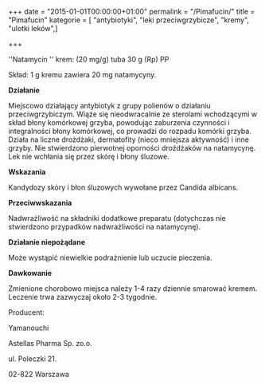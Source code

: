 +++
date = "2015-01-01T00:00:00+01:00"
permalink = "/Pimafucin/"
title = "Pimafucin"
kategorie = [ "antybiotyki", "leki przeciwgrzybicze", "kremy", "ulotki leków",]

+++

''Natamycin ''
 krem: (20 mg/g) tuba 30 g (Rp) PP

Skład: 1 g kremu zawiera 20 mg natamycyny.

**Działanie**

Miejscowo działający antybiotyk z grupy polienów o działaniu przeciwgrzybiczym. Wiąże się nieodwracalnie ze sterolami wchodzącymi w skład błony komórkowej grzyba, powodując zaburzenia czynności i integralności błony komórkowej, co prowadzi do rozpadu komórki grzyba. Działa na liczne drożdżaki, dermatofity (nieco mniejsza aktywność) i inne grzyby. Nie stwierdzono pierwotnej oporności drożdżaków na natamycynę. Lek nie wchłania się przez skórę i błony śluzowe.

**Wskazania**

Kandydozy skóry i błon śluzowych wywołane przez Candida albicans.

**Przeciwwskazania**

Nadwrażliwość na składniki dodatkowe preparatu (dotychczas nie stwierdzono przypadków nadwrażliwości na natamycynę).

**Działanie niepożądane**

Może wystąpić niewielkie podrażnienie lub uczucie pieczenia.

**Dawkowanie**

Zmienione chorobowo miejsca należy 1-4 razy dziennie smarować kremem. Leczenie trwa zazwyczaj około 2-3 tygodnie.

Producent:

Yamanouchi

Astellas Pharma Sp. zo.o.

ul. Poleczki 21.

02-822 Warszawa
